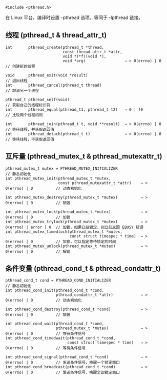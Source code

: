 ```
#include <pthread.h>
```

在 Linux 平台，编译时设置 -pthread 选项，等同于 -lpthread 链接。

线程 (pthread_t & thread_attr_t)
--------------------------------
    
    int       pthread_create(pthread_t *thread, 
                             const thread_attr_t *attr, 
                             void *(*f)(void *), 
                             void *arg)                 ⇒ > 0(errno) | 0   // 创建新的线程
    
    void      pthread_exit(void *result)                                   // 退出线程  
    int       pthread_cancel(pthread_t thread)                             // 取消另一个线程
    
    pthread_t pthread_self(void)                                           // 获取自己的线程标识符
    int       pthread_equal(pthread_t1, pthread_t t2)   ⇒ 0 | !0           // 比较两个线程相同
    
    int       pthread_join(pthread_t t, void **result)  ⇒ > 0(errno) | 0  // 等待线程，并获取返回值
    int       pthread_detach(pthread_t t)               ⇒ > 0(errno) | 0  // 等待线程，不获取返回值

互斥量 (pthread_mutex_t & pthread_mutexattr_t)  
----------------------------------------------      

    pthread_mutex_t mutex = PTHREAD_MUTEX_INITIALIZER                                    // 静态初始化
    int pthread_mutex_init(pthread_mutex_t *mutex, 
                           const pthread_mutexattr_t *attr)    ⇒ > 0(errno) | 0          // 动态初始化
    
    int pthread_mutex_destroy(pthread_mutex_t *mutex)          ⇒ > 0(errno) | 0          // 销毁
    
    int pthread_mutex_lock(pthread_mutex_t *mutex)             ⇒ > 0(errno) | 0          // 加锁
    int pthread_mutex_trylock(pthread_mutex_t *mutex)          ⇒ > 0(errno) | error | 0  // 加锁，如果已经锁定，则立刻返回 EBUSY 错误
    int pthread_mutex_timedlock(pthread_mutex_t *mutex,
                                const struct timespec * time)  ⇒ > 0(errno) | 0          // 加锁，可以指定等待锁定的时间   
    int pthread_mutex_unlock(pthread_mutex_t *mutex)           ⇒ > 0(errno) | 0          // 解锁

条件变量 (pthread_cond_t & pthread_condattr_t)     
----------------------------------------------
  
    pthread_cond_t cond = PTHREAD_COND_INITIALIZER                                       // 静态初始化
    int pthread_cond_init(pthread_cond_t *cond,               
                          pthread_condattr_t *attr)            ⇒ > 0(errno) | 0          // 动态初始化

    int pthread_cond_destroy(pthread_cond_t *cond)             ⇒ > 0(errno) | 0          // 销毁
    
    int pthread_cond_wait(pthread_cond_t *cond, 
                          pthread_mutex_t *mutex)              ⇒ > 0(errno) | 0          // 等待条件信号
    int pthread_cond_timedwait(pthread_cond_t *cond, 
                               const struct timespec * time)   ⇒ > 0(errno) | 0          // 等待条件信号 

    int pthread_cond_signal(pthread_cond_t *cond)              ⇒ > 0(errno) | 0          // 发送条件信号，唤醒一个锁定窗口
    int pthread_cond_broadcast(pthread_cond_t *cond)           ⇒ > 0(errno) | 0          // 发送条件信号，唤醒全部锁定窗口
    
    
    
